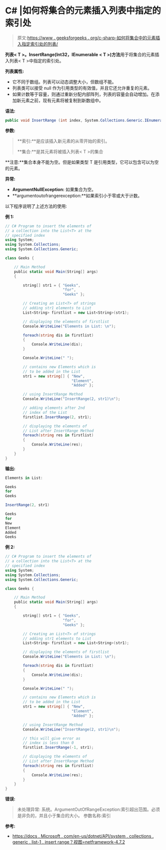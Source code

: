 # C# |如何将集合的元素插入列表中指定的索引处

> 原文:[https://www . geeksforgeeks . org/c-sharp-如何将集合中的元素插入指定索引处的列表/](https://www.geeksforgeeks.org/c-sharp-how-to-insert-the-elements-of-a-collection-into-the-list-at-the-specified-index/)

**列表< T >。InsertRange(Int32，IEnumerable < T >)方法**用于将集合的元素插入列表< T >中指定的索引处。

**列表属性:**

*   它不同于数组。列表可以动态调整大小，但数组不能。
*   列表类可以接受 null 作为引用类型的有效值，并且它还允许重复的元素。
*   如果计数等于容量，则通过重新分配内部阵列，列表的容量会自动增加。在添加新元素之前，现有元素将被复制到新数组中。

**语法:**

```cs
public void InsertRange (int index, System.Collections.Generic.IEnumerable<T> collection);

```

**参数:**

> **索引:**是应该插入新元素的从零开始的索引。
> 
> **集合:**是其元素将被插入列表< T >的集合

**注意:**集合本身不能为空。但是如果类型 T 是引用类型，它可以包含可以为空的元素。

**异常:**

*   **ArgumentNullException:** 如果集合为空。
*   **argumentoutofrangerexception:**如果索引小于零或大于计数。

以下程序说明了上述方法的使用:

**例 1:**

```cs
// C# Program to insert the elements of
// a collection into the List<T> at the
// specified index
using System;
using System.Collections;
using System.Collections.Generic;

class Geeks {

    // Main Method
    public static void Main(String[] args)
    {

        string[] str1 = { "Geeks",
                          "for",
                          "Geeks" };

        // Creating an List<T> of strings
        // adding str1 elements to List
        List<String> firstlist = new List<String>(str1);

        // displaying the elements of firstlist
        Console.WriteLine("Elements in List: \n");

        foreach(string dis in firstlist)
        {
            Console.WriteLine(dis);
        }

        Console.WriteLine(" ");

        // contains new Elements which is
        // to be added in the List
        str1 = new string[] { "New",
                              "Element",
                              "Added" };

        // using InsertRange Method
        Console.WriteLine("InsertRange(2, str1)\n");

        // adding elements after 2nd
        // index of the List
        firstlist.InsertRange(2, str1);

        // displaying the elements of
        // List after InsertRange Method
        foreach(string res in firstlist)
        {
            Console.WriteLine(res);
        }
    }
}
```

**输出:**

```cs
Elements in List: 

Geeks
for
Geeks

InsertRange(2, str1)

Geeks
for
New
Element
Added
Geeks

```

**例 2:**

```cs
// C# Program to insert the elements of
// a collection into the List<T> at the
// specified index
using System;
using System.Collections;
using System.Collections.Generic;

class Geeks {

    // Main Method
    public static void Main(String[] args)
    {

        string[] str1 = { "Geeks",
                          "for",
                          "Geeks" };

        // Creating an List<T> of strings
        // adding str1 elements to List
        List<String> firstlist = new List<String>(str1);

        // displaying the elements of firstlist
        Console.WriteLine("Elements in List: \n");

        foreach(string dis in firstlist)
        {
            Console.WriteLine(dis);
        }

        Console.WriteLine(" ");

        // contains new Elements which is
        // to be added in the List
        str1 = new string[] { "New",
                              "Element",
                              "Added" };

        // using InsertRange Method
        Console.WriteLine("InsertRange(2, str1)\n");

        // this will give error as
        // index is less than 0
        firstlist.InsertRange(-1, str1);

        // displaying the elements of
        // List after InsertRange Method
        foreach(string res in firstlist)
        {
            Console.WriteLine(res);
        }
    }
}
```

**错误:**

> 未处理异常:
> 系统。ArgumentOutOfRangeException:索引超出范围。必须是非负的，并且小于集合的大小。
> 参数名称:索引

**参考:**

*   [https://docs . Microsoft . com/en-us/dotnet/API/system . collections . generic . list-1 . insert range？视图=netframework-4.7.2](https://docs.microsoft.com/en-us/dotnet/api/system.collections.generic.list-1.insertrange?view=netframework-4.7.2)